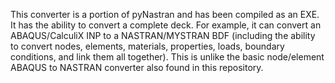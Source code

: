 This converter is a portion of pyNastran and has been compiled as an EXE.
It has the ability to convert a complete deck.
For example, it can convert an ABAQUS/CalculiX INP to a NASTRAN/MYSTRAN BDF (including the ability to convert nodes, elements, materials, properties, loads, boundary conditions, and link them all together).
This is unlike the basic node/element ABAQUS to NASTRAN converter also found in this repository.
